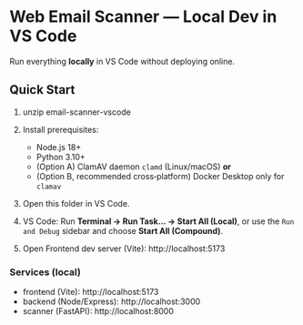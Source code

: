 # Web Email Scanner — Local Dev in VS Code

Run everything **locally** in VS Code without deploying online.

## Quick Start
1) unzip email-scanner-vscode
2) Install prerequisites:
   - Node.js 18+
   - Python 3.10+
   - (Option A) ClamAV daemon `clamd` (Linux/macOS) **or**
   - (Option B, recommended cross‑platform) Docker Desktop only for `clamav`

3) Open this folder in VS Code.

4) VS Code: Run **Terminal → Run Task… → Start All (Local)**, or use the `Run and Debug` sidebar and choose **Start All (Compound)**.

5) Open Frontend dev server (Vite): http://localhost:5173

### Services (local)
- frontend (Vite): http://localhost:5173
- backend (Node/Express): http://localhost:3000
- scanner (FastAPI): http://localhost:8000
